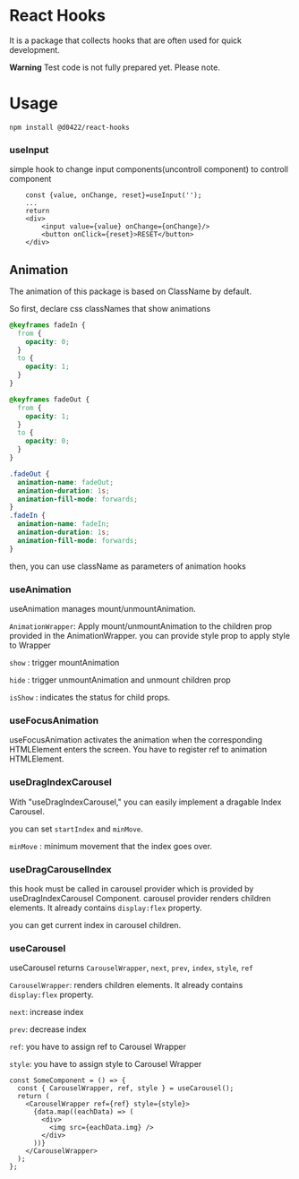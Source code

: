 # React Hooks

It is a package that collects hooks that are often used for quick development.

**Warning**
Test code is not fully prepared yet. Please note.

# Usage

```
npm install @d0422/react-hooks
```

### useInput

simple hook to change input components(uncontroll component) to controll component

```tsx
    const {value, onChange, reset}=useInput('');
    ...
    return
    <div>
        <input value={value} onChange={onChange}/>
        <button onClick={reset}>RESET</button>
    </div>
```

## Animation

The animation of this package is based on ClassName by default.

So first, declare css classNames that show animations

```css
@keyframes fadeIn {
  from {
    opacity: 0;
  }
  to {
    opacity: 1;
  }
}

@keyframes fadeOut {
  from {
    opacity: 1;
  }
  to {
    opacity: 0;
  }
}

.fadeOut {
  animation-name: fadeOut;
  animation-duration: 1s;
  animation-fill-mode: forwards;
}
.fadeIn {
  animation-name: fadeIn;
  animation-duration: 1s;
  animation-fill-mode: forwards;
}
```

then, you can use className as parameters of animation hooks

### useAnimation

useAnimation manages mount/unmountAnimation.

`AnimationWrapper`: Apply mount/unmountAnimation to the children prop provided in the AnimationWrapper. you can provide style prop to apply style to Wrapper

`show` : trigger mountAnimation

`hide` : trigger unmountAnimation and unmount children prop

`isShow` : indicates the status for child props.

### useFocusAnimation

useFocusAnimation activates the animation when the corresponding HTMLElement enters the screen.
You have to register ref to animation HTMLElement.

### useDragIndexCarousel

With "useDragIndexCarousel," you can easily implement a dragable Index Carousel.

you can set `startIndex` and `minMove`.

`minMove` : minimum movement that the index goes over.

### useDragCarouselIndex

this hook must be called in carousel provider which is provided by useDragIndexCarousel Component.
carousel provider renders children elements. It already contains `display:flex` property.

you can get current index in carousel children.

### useCarousel

useCarousel returns `CarouselWrapper`, `next`, `prev`, `index`, `style`, `ref`

`CarouselWrapper`: renders children elements. It already contains `display:flex` property.

`next`: increase index

`prev`: decrease index

`ref`: you have to assign ref to Carousel Wrapper

`style`: you have to assign style to Carousel Wrapper

```tsx
const SomeComponent = () => {
  const { CarouselWrapper, ref, style } = useCarousel();
  return (
    <CarouselWrapper ref={ref} style={style}>
      {data.map((eachData) => (
        <div>
          <img src={eachData.img} />
        </div>
      ))}
    </CarouselWrapper>
  );
};
```
